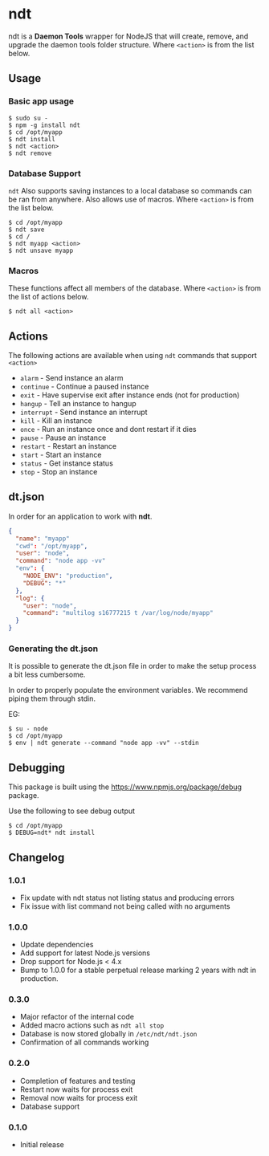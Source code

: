 ndt
============

ndt is a **Daemon Tools** wrapper for NodeJS that will create, remove, and
upgrade the daemon tools folder structure. Where `<action>` is from the
list below.

## Usage

### Basic app usage
```
$ sudo su -
$ npm -g install ndt
$ cd /opt/myapp
$ ndt install
$ ndt <action>
$ ndt remove
```

### Database Support

`ndt` Also supports saving instances to a local database so commands can be
ran from anywhere. Also allows use of macros. Where `<action>` is from the
list below.

```
$ cd /opt/myapp
$ ndt save
$ cd /
$ ndt myapp <action>
$ ndt unsave myapp

```

### Macros

These functions affect all members of the database. Where `<action>` is from the
list of actions below.

```
$ ndt all <action>
```

## Actions

The following actions are available when using `ndt` commands that support
`<action>`

* `alarm` - Send instance an alarm
* `continue` - Continue a paused instance
* `exit` - Have supervise exit after instance ends (not for production)
* `hangup` - Tell an instance to hangup
* `interrupt` - Send instance an interrupt
* `kill` - Kill an instance
* `once` - Run an instance once and dont restart if it dies
* `pause` - Pause an instance
* `restart` - Restart an instance
* `start` - Start an instance
* `status` - Get instance status
* `stop` - Stop an instance

## dt.json

In order for an application to work with **ndt**.

```json
{
  "name": "myapp"
  "cwd": "/opt/myapp",
  "user": "node",
  "command": "node app -vv"
  "env": {
    "NODE_ENV": "production",
    "DEBUG": "*"
  },
  "log": {
    "user": "node",
    "command": "multilog s16777215 t /var/log/node/myapp"
  }
}
```

### Generating the dt.json

It is possible to generate the dt.json file in order to make the setup process
a bit less cumbersome.

In order to properly populate the environment variables. We recommend piping
them through stdin.

EG:
```
$ su - node
$ cd /opt/myapp
$ env | ndt generate --command "node app -vv" --stdin
```

## Debugging

This package is built using the https://www.npmjs.org/package/debug package.

Use the following to see debug output

```
$ cd /opt/myapp
$ DEBUG=ndt* ndt install
```

## Changelog

### 1.0.1
* Fix update with ndt status not listing status and producing errors
* Fix issue with list command not being called with no arguments

### 1.0.0
* Update dependencies
* Add support for latest Node.js versions
* Drop support for Node.js < 4.x
* Bump to 1.0.0 for a stable perpetual release marking 2 years with ndt in production.

### 0.3.0
* Major refactor of the internal code
* Added macro actions such as `ndt all stop`
* Database is now stored globally in `/etc/ndt/ndt.json`
* Confirmation of all commands working

### 0.2.0
* Completion of features and testing
* Restart now waits for process exit
* Removal now waits for process exit
* Database support

### 0.1.0

* Initial release

